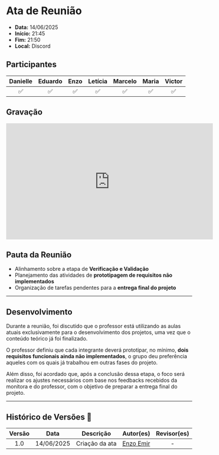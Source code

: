 # Ata de Reunião

- **Data:** 14/06/2025  
- **Início:** 21:45  
- **Fim:** 21:50  
- **Local:** Discord  

## Participantes

| Danielle | Eduardo | Enzo | Letícia | Marcelo | Maria | Victor |
| :-: | :-: | :-: | :-: | :-: | :-: | :-: |
| ✅ | ✅ | ✅ | ✅ | ✅ | ✅ | ✅ |

## Gravação

<p style="text-align: center">
<iframe width="560" height="315" src="https://www.youtube.com/embed/w_alR0u9Mj8" title="YouTube video player" frameborder="0" allow="accelerometer; autoplay; clipboard-write; encrypted-media; gyroscope; picture-in-picture; web-share" referrerpolicy="strict-origin-when-cross-origin" allowfullscreen></iframe>
</p>

## Pauta da Reunião

- Alinhamento sobre a etapa de **Verificação e Validação**  
- Planejamento das atividades de **prototipagem de requisitos não implementados**  
- Organização de tarefas pendentes para a **entrega final do projeto**

---

## Desenvolvimento

Durante a reunião, foi discutido que o professor está utilizando as aulas atuais exclusivamente para o desenvolvimento dos projetos, uma vez que o conteúdo teórico já foi finalizado.

O professor definiu que cada integrante deverá prototipar, no mínimo, **dois requisitos funcionais ainda não implementados**, o grupo deu preferência aqueles com os quais já trabalhou em outras fases do projeto.

Além disso, foi acordado que, após a conclusão dessa etapa, o foco será realizar os ajustes necessários com base nos feedbacks recebidos da monitora e do professor, com o objetivo de preparar a entrega final do projeto.

---

## Histórico de Versões 📅

| Versão | Data | Descrição | Autor(es) | Revisor(es) |
| :-: | :-: | :-: | :-: | :-: |
| 1.0 | 14/06/2025 | Criação da ata | [Enzo Emir](https://github.com/EnzoEmir) | - |
